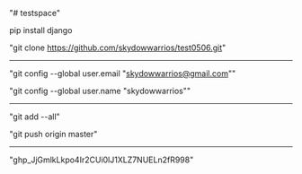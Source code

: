 "# testspace" 

pip install django

"git clone https://github.com/skydowwarrios/test0506.git"

----------------------------------------------------------------

"git config --global user.email "skydowwarrios@gmail.com""

"git config --global user.name "skydowwarrios""

----------------------------------------------------------------

"git add --all"

"git push origin master"

----------------------------------------------------------------
"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"

